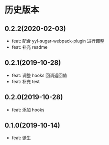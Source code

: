 # 历史版本
## 0.2.2(2020-02-03)
* feat: 配合 yyl-sugar-webpack-plugin 进行调整
* feat: 补充 readme

## 0.2.1(2019-10-28)
* feat: 调整 hooks 回调返回值
* feat: 补充 test

## 0.2.0(2019-10-28)
* feat: 添加 hooks

## 0.1.0(2019-10-14)
* feat: 诞生